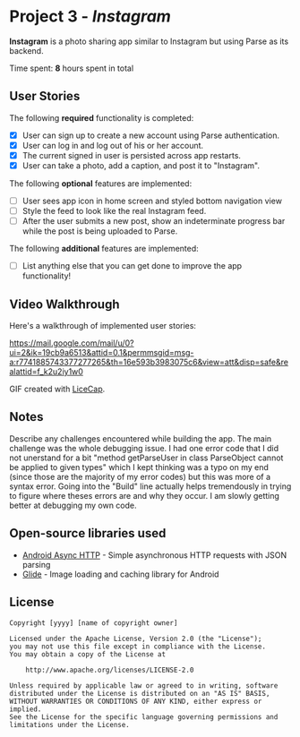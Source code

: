 # Project 3 - *Instagram*

**Instagram** is a photo sharing app similar to Instagram but using Parse as its backend.

Time spent: **8** hours spent in total

## User Stories

The following **required** functionality is completed:

- [X] User can sign up to create a new account using Parse authentication.
- [X] User can log in and log out of his or her account.
- [X] The current signed in user is persisted across app restarts.
- [X] User can take a photo, add a caption, and post it to "Instagram".

The following **optional** features are implemented:

- [ ] User sees app icon in home screen and styled bottom navigation view
- [ ] Style the feed to look like the real Instagram feed.
- [ ] After the user submits a new post, show an indeterminate progress bar while the post is being uploaded to Parse.

The following **additional** features are implemented:

- [ ] List anything else that you can get done to improve the app functionality!

## Video Walkthrough

Here's a walkthrough of implemented user stories:

https://mail.google.com/mail/u/0?ui=2&ik=19cb9a6513&attid=0.1&permmsgid=msg-a:r7741885743377277265&th=16e593b3983075c6&view=att&disp=safe&realattid=f_k2u2iy1w0

GIF created with [LiceCap](http://www.cockos.com/licecap/).

## Notes

Describe any challenges encountered while building the app.
The main challenge was the whole debugging issue. I had one error code that I did not unerstand for a bit "method getParseUser in class ParseObject cannot be applied to given types" which I kept thinking was a typo on my end (since those are the majority of my error codes) but this was more of a syntax error. Going into the "Build" line actually helps tremendously in trying to figure where theses errors are and why they occur. I am slowly getting better at debugging my own code.

## Open-source libraries used

- [Android Async HTTP](https://github.com/codepath/CPAsyncHttpClient) - Simple asynchronous HTTP requests with JSON parsing
- [Glide](https://github.com/bumptech/glide) - Image loading and caching library for Android

## License

    Copyright [yyyy] [name of copyright owner]

    Licensed under the Apache License, Version 2.0 (the "License");
    you may not use this file except in compliance with the License.
    You may obtain a copy of the License at

        http://www.apache.org/licenses/LICENSE-2.0

    Unless required by applicable law or agreed to in writing, software
    distributed under the License is distributed on an "AS IS" BASIS,
    WITHOUT WARRANTIES OR CONDITIONS OF ANY KIND, either express or implied.
    See the License for the specific language governing permissions and
    limitations under the License.

